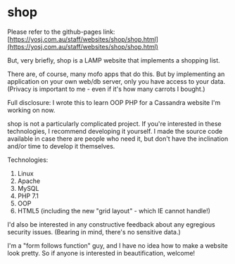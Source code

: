# shop

Please refer to the github-pages link: [https://yosj.com.au/staff/websites/shop/shop.html](https://yosj.com.au/staff/websites/shop/shop.html)

But, very briefly, shop is a LAMP website that implements a shopping list.

There are, of course, many mofo apps that do this. But by implementing an application on your own
web/db server, only you have access to your data. (Privacy is important to me - even if it's how many
carrots I bought.)

Full disclosure: I wrote this to learn OOP PHP for a Cassandra website I'm working on now.

shop is not a particularly complicated project. If you're interested in these technologies,
I recommend developing it yourself. I made the source code available in case there are people who
need it, but don't have the inclination and/or time to develop it themselves.

Technologies:
 1. Linux
 2. Apache
 3. MySQL
 4. PHP 7.1
 5. OOP
 6. HTML5 (including the new "grid layout" - which IE cannot handle!)

I'd also be interested in any constructive feedback about any egregious security issues. (Bearing in mind, there's no sensitive data.)

I'm a "form follows function" guy, and I have no idea how to make a website look pretty. So if anyone is interested in beautification, welcome!
